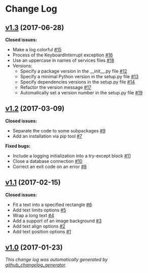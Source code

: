 # Change Log

## [v1.3](https://github.com/thewizardplusplus/white-generator/tree/v1.3) (2017-06-28)

**Closed issues:**

- Make a log colorful [\#15](https://github.com/thewizardplusplus/white-generator/issues/15)
- Process of the KeyboardInterrupt exception [\#16](https://github.com/thewizardplusplus/white-generator/issues/16)
- Use an uppercase in names of services files [\#18](https://github.com/thewizardplusplus/white-generator/issues/18)
- Versions:
    - Specify a package version in the \_\_init\_\_.py file [\#12](https://github.com/thewizardplusplus/white-generator/issues/12)
    - Specify a minimal Python version in the setup.py file [\#13](https://github.com/thewizardplusplus/white-generator/issues/13)
    - Specify dependencies versions in the setup.py file [\#14](https://github.com/thewizardplusplus/white-generator/issues/14)
    - Refactor the version message [\#17](https://github.com/thewizardplusplus/white-generator/issues/17)
    - Automatically set a version number in the setup.py file [\#19](https://github.com/thewizardplusplus/white-generator/issues/19)

## [v1.2](https://github.com/thewizardplusplus/white-generator/tree/v1.2) (2017-03-09)

**Closed issues:**

- Separate the code to some subpackages [\#9](https://github.com/thewizardplusplus/white-generator/issues/9)
- Add an installation via pip tool [\#7](https://github.com/thewizardplusplus/white-generator/issues/7)

**Fixed bugs:**

- Include a logging initialization into a try-except block [\#11](https://github.com/thewizardplusplus/white-generator/issues/11)
- Close a database connection [\#10](https://github.com/thewizardplusplus/white-generator/issues/10)
- Correct an exit code on an error [\#8](https://github.com/thewizardplusplus/white-generator/issues/8)

## [v1.1](https://github.com/thewizardplusplus/white-generator/tree/v1.1) (2017-02-15)

**Closed issues:**

- Fit a text into a specified rectangle [\#6](https://github.com/thewizardplusplus/white-generator/issues/6)
- Add text limits options [\#5](https://github.com/thewizardplusplus/white-generator/issues/5)
- Wrap a long text [\#4](https://github.com/thewizardplusplus/white-generator/issues/4)
- Add a support of an image background [\#3](https://github.com/thewizardplusplus/white-generator/issues/3)
- Add text align options [\#2](https://github.com/thewizardplusplus/white-generator/issues/2)
- Add text position options [\#1](https://github.com/thewizardplusplus/white-generator/issues/1)

## [v1.0](https://github.com/thewizardplusplus/white-generator/tree/v1.0) (2017-01-23)

*This change log was automatically generated by [github_changelog_generator](https://github.com/skywinder/Github-Changelog-Generator).*
